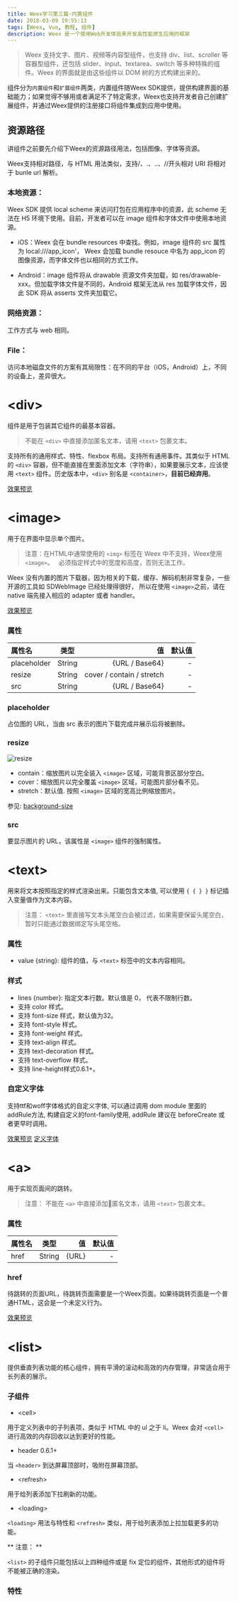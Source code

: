 ```yaml
---
title: Weex学习第三篇-内置组件
date: 2018-03-09 19:55:13
tags: [Weex, Vue, 教程, 组件]
description: Weex 是一个使用Web开发体验来开发高性能原生应用的框架
---
```


> Weex 支持文字、图片、视频等内容型组件，也支持 div、list、scroller 等容器型组件，还包括 slider、input、textarea、switch 等多种特殊的组件。Weex 的界面就是由这些组件以 DOM 树的方式构建出来的。

组件分为`内置组件`和`扩展组件`两类，内置组件随Weex SDK提供，提供构建界面的基础能力；如果觉得不够用或者满足不了特定需求，Weex也支持开发者自己创建扩展组件，并通过Weex提供的注册接口将组件集成到应用中使用。

<!-- more -->

## 资源路径

讲组件之前要先介绍下Weex的资源路径用法，包括图像、字体等资源。

Weex支持相对路径，与 HTML 用法类似，支持/、.、..、//开头相对 URI 将相对于 bunle url 解析。

### 本地资源：

Weex SDK 提供 local scheme 来访问打包在应用程序中的资源，此 scheme 无法在 H5 环境下使用。目前，开发者可以在 image 组件和字体文件中使用本地资源。

* iOS：Weex 会在 bundle resources 中查找。例如，image 组件的 src 属性为 local:///app_icon'， Weex 会加载 bundle resouce 中名为 app_icon 的图像资源，而字体文件也以相同的方式工作。

* Android：image 组件将从 drawable 资源文件夹加载，如 res/drawable-xxx。但加载字体文件是不同的，Android 框架无法从 res 加载字体文件，因此 SDK 将从 asserts 文件夹加载它。

### 网络资源：

工作方式与 web 相同。

### File：

访问本地磁盘文件的方案有其局限性：在不同的平台（iOS，Android）上，不同的设备上，差异很大。

# &lt;div&gt;

组件是用于包装其它组件的最基本容器。

> 不能在 `<div>` 中直接添加匿名文本，请用 `<text>` 包裹文本。

支持所有的通用样式、特性、flexbox 布局。支持所有通用事件。其类似于 HTML 的 `<div>` 容器，但不能直接在里面添加文本（字符串），如果要展示文本，应该使用 `<text>` 组件。历史版本中，`<div>` 别名是 `<container>`，**目前已经弃用**。

[效果预览](http://dotwe.org/vue/c3612312e9342dc21ecb3d5e3fcb68c0)

# &lt;image&gt;

用于在界面中显示单个图片。

> 注意：在HTML中通常使用的 `<img>` 标签在 Weex 中不支持，Weex使用 `<image>`。
> &nbsp;&nbsp;必须指定样式中的宽度和高度，否则无法工作。

Weex 没有内置的图片下载器，因为相关的下载、缓存、解码机制非常复杂，一些开源的工具如 SDWebImage 已经处理得很好， 所以在使用 `<image>`之前，请在 native 端先接入相应的 adapter 或者 handler。


[效果预览](http://dotwe.org/vue/955e1061b698153ed1de60e7673ee210)

### 属性

|属性名|类型|值|默认值|
|:---|:---:|---:|---:|
|placeholder|String|{URL / Base64}|-|
|resize|String|cover / contain / stretch|-|
|src|String|{URL / Base64}|-|

### placeholder

占位图的 URL，当由 src 表示的图片下载完成并展示后将被删除。

### resize 

![resize](https://weex.apache.org/references/images/image-resize-property.png)

* contain：缩放图片以完全装入 `<image>` 区域，可能背景区部分空白。
* cover：缩放图片以完全覆盖 `<image>` 区域，可能图片部分看不见。
* stretch：默认值. 按照 `<image>` 区域的宽高比例缩放图片。

参见: [background-size](https://developer.mozilla.org/en-US/docs/Web/CSS/background-size)

### src

要显示图片的 URL，该属性是 `<image>` 组件的强制属性。

# &lt;text&gt;

用来将文本按照指定的样式渲染出来。只能包含文本值, 可以使用 `{ { } }` 标记插入变量值作为文本内容。

> 注意： `<text>` 里直接写文本头尾空白会被过滤，如果需要保留头尾空白，暂时只能通过数据绑定写头尾空格。

### 属性

* value {string}: 组件的值，与 `<text>` 标签中的文本内容相同。

### 样式

* lines {number}: 指定文本行数。默认值是 0， 代表不限制行数。
* 支持 color 样式。
* 支持 font-size 样式，默认值为32。
* 支持 font-style 样式。
* 支持 font-weight 样式。
* 支持 text-align 样式。
* 支持 text-decoration 样式。
* 支持 text-overflow 样式。
* 支持 line-height样式0.6.1+。

### 自定义字体 

支持ttf和woff字体格式的自定义字体, 可以通过调用 dom module 里面的 addRule方法, 构建自定义的font-family使用, addRule 建议在 beforeCreate 或者更早时调用。

[效果预览](http://dotwe.org/vue/964165062cd80be10a3816eec3e4e274)
[定义字体](http://dotwe.org/vue/a135864b804afd53a6d6d893503a4fee)

# &lt;a&gt;

用于实现页面间的跳转。

> 注意： 不能在 `<a>` 中直接添加匿名文本，请用 `<text>` 包裹文本。

### 属性

|属性名|类型|值|默认值|
|:---|:---:|---:|---:|
|href|String|{URL}|-|

### href

待跳转的页面URL，待跳转页面需要是一个Weex页面。如果待跳转页面是一个普通HTML，这会是一个未定义行为。

[效果预览](http://dotwe.org/vue/dd9584c57e67f4832a8ea04a307a51af)

# &lt;list&gt;

提供垂直列表功能的核心组件，拥有平滑的滚动和高效的内存管理，非常适合用于长列表的展示。

### 子组件

* &lt;cell&gt;

用于定义列表中的子列表项，类似于 HTML 中的 ul 之于 li。Weex 会对 `<cell>` 进行高效的内存回收以达到更好的性能。

* header 0.6.1+

当 `<header>` 到达屏幕顶部时，吸附在屏幕顶部。

* &lt;refresh&gt;

用于给列表添加下拉刷新的功能。

* &lt;loading&gt;

`<loading>` 用法与特性和 `<refresh>` 类似，用于给列表添加上拉加载更多的功能。

** 注意： **

`<list>` 的子组件只能包括以上四种组件或是 fix 定位的组件，其他形式的组件将不能被正确的渲染。

### 特性